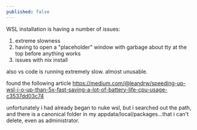 ```yaml
---
published: false
---
```

WSL installation is having a number of issues:
1. extreme slowness
1. having to open a "placeholder" window with garbage about tty at the top before anything works
1. issues with nix install

also vs code is running extremely slow. almost unusable.

found the following article
https://medium.com/@leandrw/speeding-up-wsl-i-o-up-than-5x-fast-saving-a-lot-of-battery-life-cpu-usage-c3537dd03c74

unfortunately i had already began to nuke wsl, but i searched out the path, and there is a canonical folder in my appdata/local/packages...that i can't delete, even as administrator.